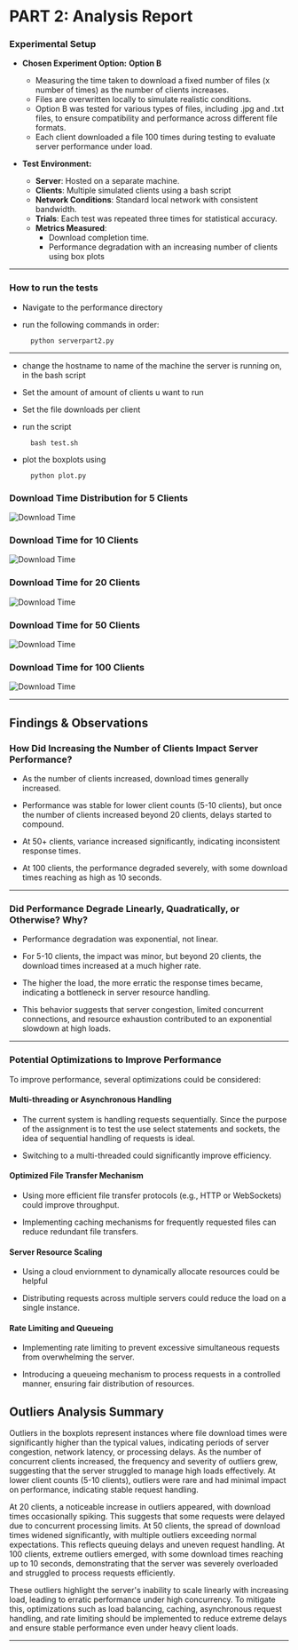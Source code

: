 # PART 2: **Analysis Report**

### **Experimental Setup**
- **Chosen Experiment Option:**  **Option B**
  - Measuring the time taken to download a fixed number of files (x number of times) as the number of clients increases.
  - Files are overwritten locally to simulate realistic conditions.
  - Option B was tested for various types of files, including .jpg and .txt files, to ensure compatibility and performance across different file formats.
  - Each client downloaded a file 100 times during testing to evaluate server performance under load.

- **Test Environment:**
  - **Server**: Hosted on a separate machine.
  - **Clients**: Multiple simulated clients using a bash script
  - **Network Conditions**: Standard local network with consistent bandwidth.
  - **Trials**: Each test was repeated three times for statistical accuracy.
  - **Metrics Measured**:
    - Download completion time.
    - Performance degradation with an increasing number of clients using box plots

---
### How to run the tests
- Navigate to the performance directory
- run the following commands in order:

    ```
      python serverpart2.py
    ```
---
- change the hostname to name of the machine the server is running on, in the bash script
- Set the amount of amount of clients u want to run
- Set the file downloads per client
- run the script  
      
    ```
      bash test.sh
    ```

- plot the boxplots using
      
    ```
      python plot.py
    ```
    


### **Download Time Distribution for 5 Clients**
![Download Time](Performance/downloads/5-100.png)

### **Download Time for 10 Clients**
![Download Time](Performance/downloads/10-100.png)

### **Download Time for 20 Clients**
![Download Time](Performance/downloads/20-100.png)

### **Download Time for 50 Clients**
![Download Time](Performance/downloads/50-100.png)

### **Download Time for 100 Clients**
![Download Time](Performance/downloads/100-100.png)

---

## **Findings & Observations**
### How Did Increasing the Number of Clients Impact Server Performance?

- As the number of clients increased, download times generally increased.

- Performance was stable for lower client counts (5-10 clients), but once the number of clients increased beyond 20 clients, delays started to compound.

- At 50+ clients, variance increased significantly, indicating inconsistent response times.

- At 100 clients, the performance degraded severely, with some download times reaching as high as 10 seconds.
---

### Did Performance Degrade Linearly, Quadratically, or Otherwise? Why?

- Performance degradation was exponential, not linear.

- For 5-10 clients, the impact was minor, but beyond 20 clients, the download times increased at a much higher rate.

- The higher the load, the more erratic the response times became, indicating a bottleneck in server resource handling.

- This behavior suggests that server congestion, limited concurrent connections, and resource exhaustion contributed to an exponential slowdown at high loads.

---


### Potential Optimizations to Improve Performance

To improve performance, several optimizations could be considered:

#### Multi-threading or Asynchronous Handling

- The current system is handling requests sequentially. Since the purpose of the assignment is to test the use select statements and sockets, the idea of sequential handling of requests is ideal.

- Switching to a multi-threaded could significantly improve efficiency.

#### Optimized File Transfer Mechanism

- Using more efficient file transfer protocols (e.g., HTTP or WebSockets) could improve throughput.

- Implementing caching mechanisms for frequently requested files can reduce redundant file transfers.

#### Server Resource Scaling

- Using a cloud enviornment to dynamically allocate resources could be helpful

- Distributing requests across multiple servers could reduce the load on a single instance.

#### Rate Limiting and Queueing

- Implementing rate limiting to prevent excessive simultaneous requests from overwhelming the server.

- Introducing a queueing mechanism to process requests in a controlled manner, ensuring fair distribution of resources.


## Outliers Analysis Summary
Outliers in the boxplots represent instances where file download times were significantly higher than the typical values, indicating periods of server congestion, network latency, or processing delays. As the number of concurrent clients increased, the frequency and severity of outliers grew, suggesting that the server struggled to manage high loads effectively. At lower client counts (5-10 clients), outliers were rare and had minimal impact on performance, indicating stable request handling.

At 20 clients, a noticeable increase in outliers appeared, with download times occasionally spiking. This suggests that some requests were delayed due to concurrent processing limits.
At 50 clients, the spread of download times widened significantly, with multiple outliers exceeding normal expectations. This reflects queuing delays and uneven request handling.
At 100 clients, extreme outliers emerged, with some download times reaching up to 10 seconds, demonstrating that the server was severely overloaded and struggled to process requests efficiently.

These outliers highlight the server's inability to scale linearly with increasing load, leading to erratic performance under high concurrency. To mitigate this, optimizations such as load balancing, caching, asynchronous request handling, and rate limiting should be implemented to reduce extreme delays and ensure stable performance even under heavy client loads.

----
